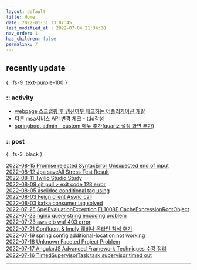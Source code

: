 ```yaml
---
layout: default
title: Home
date: 2022-01-31 13:07:45
last_modified_at : 2022-07-04 21:34:00
nav_order: 1
has_children: false
permalink: /
---
```

 
## recently update
{: .fs-9 .text-purple-100 }

### :: activity

- [webpage 스크랩핑 후 갱신여부 체크하는 어플리케이션 개발](./docs/etc/webpage_scrapping.md)  
- 다른 msa서비스 API 변경 체크 - tdd작성  
- [springboot admin - custom 메뉴 추가(quartz 설정 화면 추가)](./docs/etc/spring_boot_admin_quartz.md)  

### :: post

{: .fs-3 .black }

[2022-08-15 Promise rejected SyntaxError Unexpected end of input](./docs/errors/promise_rejected_syntaxError.md)  
[2022-08-12 Jpa saveAll Stress Test Result](./docs/msa/jpa/jpa_saveAll.md)  
[2022-08-11 Twilio Studio Study](./docs/etc/twilio_studio_study.md)  
[2022-08-09 git pull > exit code 128 error](./docs/errors/git_pull_128_error.md)  
[2022-08-05 asciidoc conditional tag using](./docs/msa/api/asciidoc_conditional_tag_using.md)  
[2022-08-03 Feign client Async call](./docs/msa/feign/feignclient_async.md)  
[2022-08-03 kafka consumer lag solved](./docs/msa/kafka/kafka_consumer_lag.md)  
[2022-07-25 SpelEvaluationException EL1008E CacheExpressionRootObject](./docs/errors/spelEvaluationException.md)  
[2022-07-23 nginx query string encoding problem](./docs/msa/nginx/nginx_encoding_problem.md)  
[2022-07-23 aws elb waf 403 error](./docs/errors/elb_waf_rule_403.md)  
[2022-07-21 Confluent & Imply 웨비나 온라인 참석 후기](./docs/mooc/etc/confluent_imply_webinar.md)  
[2022-07-19 spring config additional-location not working](./docs/msa/spring-cloud/spring_config1.md)  
[2022-07-18 Unknown Faceted Project Problem](./docs/errors/eclipse_error1.md)  
[2022-07-17 AngularJS Advanced Framework Techniques 수강 정리](./docs/mooc/etc/edx_angularjs.md)  
[2022-07-16 TimedSupervisorTask task supervisor timed out](./docs/errors/timedSupervisorTask_timed_out.md)   

---

